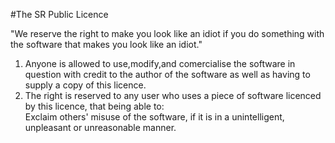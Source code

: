 #The SR Public Licence  
  
"We reserve the right to make you look like an idiot if you do something with the software that makes you look like an idiot."  
  
1) Anyone is allowed to use,modify,and comercialise the software in question with credit to the author of the software as well as having to supply a copy of this licence.  
2) The right is reserved to any user who uses a piece of software licenced by this licence, that being able to:  
Exclaim others' misuse of the software, if it is in a unintelligent, unpleasant or unreasonable manner.    
  
  

